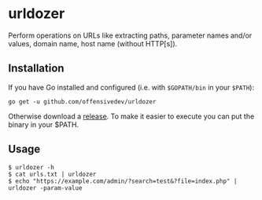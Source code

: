 # urldozer
Perform operations on URLs like extracting paths, parameter names and/or values, domain name, host name (without HTTP[s]).

## Installation
If you have Go installed and configured (i.e. with `$GOPATH/bin` in your `$PATH`):

`go get -u github.com/offensivedev/urldozer`

Otherwise download a [release](https://github.com/offensivedev/urldozer/releases/). To make it easier to execute you can put the binary in your $PATH.

## Usage
```
$ urldozer -h
$ cat urls.txt | urldozer
$ echo "https://example.com/admin/?search=test&?file=index.php" | urldozer -param-value
```